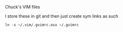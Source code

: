 Chuck's VIM files

I store these in git and then just create sym links as such

    ln -s ~/.vim/.gvimrc.osx ~/.gvimrc

